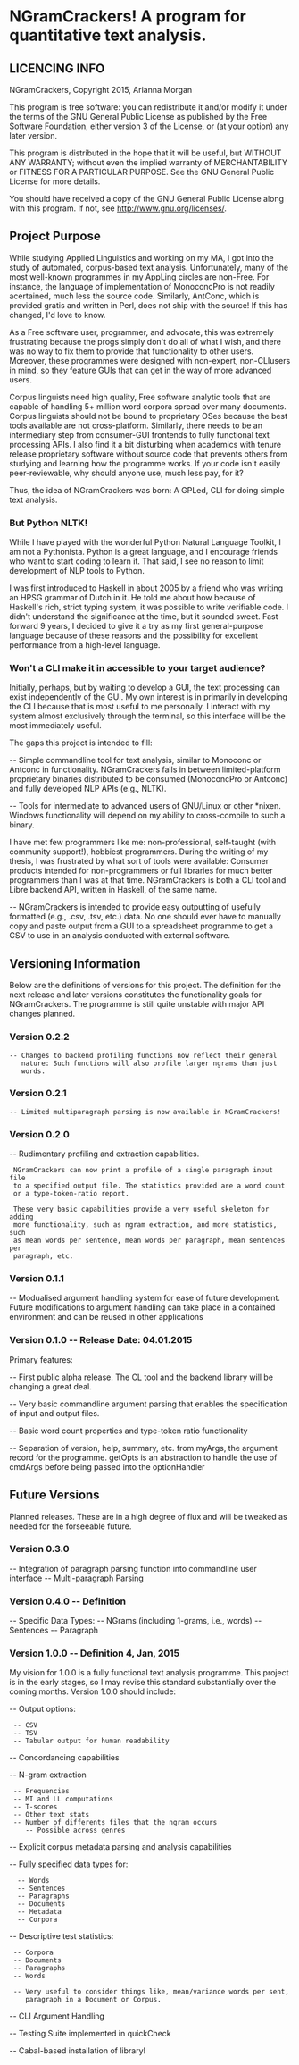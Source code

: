 NGramCrackers! A program for quantitative text analysis.
===

LICENCING INFO
---
NGramCrackers, Copyright 2015, Arianna Morgan

This program is free software: you can redistribute it and/or modify
it under the terms of the GNU General Public License as published by
the Free Software Foundation, either version 3 of the License, or
(at your option) any later version.

This program is distributed in the hope that it will be useful,
but WITHOUT ANY WARRANTY; without even the implied warranty of
MERCHANTABILITY or FITNESS FOR A PARTICULAR PURPOSE.  See the
GNU General Public License for more details.

You should have received a copy of the GNU General Public License
along with this program. If not, see <http://www.gnu.org/licenses/>.

Project Purpose
---
While studying Applied Linguistics and working on my MA, I got into the study
of automated, corpus-based text analysis. Unfortunately, many of the most
well-known programmes in my AppLing circles are non-Free. For instance, the
language of implementation of MonoconcPro is not readily acertained, much less
the source code. Similarly, AntConc, which is provided gratis and written in 
Perl, does not ship with the source! If this has changed, I'd love to know. 

As a Free software user, programmer, and advocate, this was extremely 
frustrating because the progs simply don't do all of what I wish, and there was
no way to fix them to provide that functionality to other users. Moreover, 
these programmes were designed with non-expert, non-CLIusers in mind, so they 
feature GUIs that can get in the way of more advanced users. 

Corpus linguists need high quality, Free software analytic tools that are
capable of handling 5+ million word corpora spread over many documents.
Corpus linguists should not be bound to proprietary OSes because the best
tools available are not cross-platform. Similarly, there needs to be an
intermediary step from consumer-GUI frontends to fully functional text
processing APIs. I also find it a bit disturbing when academics with tenure
release proprietary software without source code that prevents others from
studying and learning how the programme works. If your code isn't easily
peer-reviewable, why should anyone use, much less pay, for it?
 
Thus, the idea of NGramCrackers was born: A GPLed, CLI for doing simple text
analysis. 

### But Python NLTK!

While I have played with the wonderful Python Natural Language Toolkit, I am not
a Pythonista. Python is a great language, and I encourage friends who want to 
start coding to learn it. That said, I see no reason to limit development of NLP
tools to Python.

I was first introduced to Haskell in about 2005 by a friend who was writing an
HPSG grammar of Dutch in it. He told me about how because of Haskell's rich,
strict typing system, it was possible to write verifiable code. I didn't understand the
significance at the time, but it sounded sweet. Fast forward 9 years, I decided
to give it a try as my first general-purpose language because of these reasons
and the possibility for excellent performance from a high-level language. 

### Won't a CLI make it in accessible to your target audience?

Initially, perhaps, but by waiting to develop a GUI, the text processing can
exist independently of the GUI. My own interest is in primarily in developing
the CLI because that is most useful to me personally. I interact with my system
almost exclusively through the terminal, so this interface will be the most
immediately useful.

The gaps this project is intended to fill:

  -- Simple commandline tool for text analysis, similar to Monoconc or Antconc
     in functionality. NGramCrackers falls in between limited-platform 
     proprietary binaries distributed to be consumed (MonoconcPro or Antconc) 
     and fully developed NLP APIs (e.g., NLTK).

  -- Tools for intermediate to advanced users of GNU/Linux or other *nixen.
     Windows functionality will depend on my ability to cross-compile to
     such a binary.
    
   I have met few programmers like me: non-professional, self-taught (with 
   community support!), hobbiest programmers. During the writing of my thesis,
   I was frustrated by what sort of tools were available: Consumer products 
   intended for non-programmers or full libraries for much better programmers 
   than I was at that time. NGramCrackers is both a CLI tool and Libre backend
   API, written in Haskell, of the same name.

  -- NGramCrackers is intended to provide easy outputting of usefully formatted
     (e.g., .csv, .tsv, etc.) data. No one should ever have to manually copy and
     paste output from a GUI to a spreadsheet programme to get a CSV to use in 
     an analysis conducted with external software.

Versioning Information
------------------------

Below are the definitions of versions for this project. The definition for the
next release and later versions constitutes the functionality goals for 
NGramCrackers. The programme is still quite unstable with major API changes
planned.

### Version 0.2.2
    -- Changes to backend profiling functions now reflect their general
       nature: Such functions will also profile larger ngrams than just
       words.

### Version 0.2.1
    -- Limited multiparagraph parsing is now available in NGramCrackers!

### Version 0.2.0 
  -- Rudimentary profiling and extraction capabilities.
     
     NGramCrackers can now print a profile of a single paragraph input file
     to a specified output file. The statistics provided are a word count
     or a type-token-ratio report.

     These very basic capabilities provide a very useful skeleton for adding
     more functionality, such as ngram extraction, and more statistics, such
     as mean words per sentence, mean words per paragraph, mean sentences per
     paragraph, etc.

### Version 0.1.1
  -- Modualised argument handling system for ease of future development. 
     Future modifications to argument handling can take place in a contained
     environment and can be reused in other applications

### Version 0.1.0 -- Release Date: 04.01.2015

Primary features:

  -- First public alpha release. The CL tool and the backend library will be
     changing a great deal.

  -- Very basic commandline argument parsing that enables the 
     specification of input and output files.

  -- Basic word count properties and type-token ratio functionality

  -- Separation of version, help, summary, etc. from myArgs, the argument
     record for the programme. getOpts is an abstraction to handle the use of
     cmdArgs before being passed into the optionHandler

Future Versions
---
Planned releases. These are in a high degree of flux and will be tweaked as
needed for the forseeable future.

### Version 0.3.0
  -- Integration of paragraph parsing function into commandline user interface
  -- Multi-paragraph Parsing

### Version 0.4.0 -- Definition
  -- Specific Data Types:
     -- NGrams (including 1-grams, i.e., words)
     -- Sentences
     -- Paragraph

### Version 1.0.0  -- Definition 4, Jan, 2015

My vision for 1.0.0 is a fully functional text analysis programme. This project
is in the early stages, so I may revise this standard substantially over the
coming months. Version 1.0.0 should include:

  -- Output options:
     
     -- CSV
     -- TSV
     -- Tabular output for human readability

  -- Concordancing capabilities

  -- N-gram extraction

     -- Frequencies
     -- MI and LL computations
     -- T-scores
     -- Other text stats
     -- Number of differents files that the ngram occurs
        -- Possible across genres
  
  -- Explicit corpus metadata parsing and analysis capabilities

  -- Fully specified data types for:
     
      -- Words
      -- Sentences
      -- Paragraphs
      -- Documents
      -- Metadata
      -- Corpora

  -- Descriptive test statistics:
     
     -- Corpora
     -- Documents
     -- Paragraphs
     -- Words

     -- Very useful to consider things like, mean/variance words per sent, 
        paragraph in a Document or Corpus. 

  -- CLI Argument Handling

  -- Testing Suite implemented in quickCheck

  -- Cabal-based installation of library!

